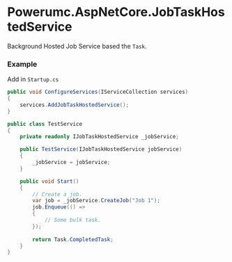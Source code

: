 # Powerumc.AspNetCore.JobTaskHostedService
Background Hosted Job Service based the `Task`.

### Example

Add in `Startup.cs`
```cs
public void ConfigureServices(IServiceCollection services)
{
    services.AddJobTaskHostedService();
}
```

```cs
public class TestService
{
    private readonly IJobTaskHostedService _jobService;

    public TestService(IJobTaskHostedService jobService)
    {
        _jobService = jobService;
    }

    public void Start()
    {
        // Create a job.
        var job = _jobService.CreateJob("Job 1");
        job.Enqueue(() =>
        {
            // Some bulk task.
        });
        
        return Task.CompletedTask;
    }
}
```